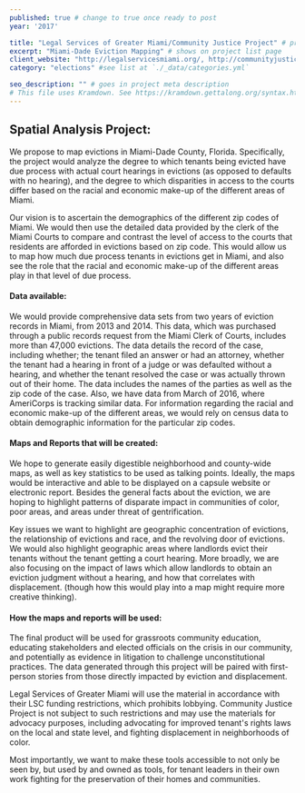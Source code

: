 ```yaml
---
published: true # change to true once ready to post
year: '2017'

title: "Legal Services of Greater Miami/Community Justice Project" # project title or client name
excerpt: "Miami-Dade Eviction Mapping" # shows on project list page
client_website: "http://legalservicesmiami.org/, http://communityjusticeproject.com/"
category: "elections" #see list at `./_data/categories.yml`

seo_description: "" # goes in project meta description
# This file uses Kramdown. See https://kramdown.gettalong.org/syntax.html for syntax
---
```


## Spatial Analysis Project:
We propose to map evictions in Miami-Dade County, Florida. Specifically, the project would analyze the degree to which tenants being evicted have due process with actual court hearings in evictions (as opposed to defaults with no hearing), and the degree to which disparities in access to the courts differ based on the racial and economic make-up of the different areas of Miami.

Our vision is to ascertain the demographics of the different zip codes of Miami. We would then use the detailed data provided by the clerk of the Miami Courts to compare and contrast the level of access to the courts that residents are afforded in evictions based on zip code. This would allow us to map how much due process tenants in evictions get in Miami, and also see the role that the racial and economic make-up of the different areas play in that level of due process.

#### Data available:
We would provide comprehensive data sets from two years of eviction records in Miami, from 2013 and 2014. This data, which was purchased through a public records request from the Miami Clerk of Courts, includes more than 47,000 evictions. The data details the record of the case, including whether; the tenant filed an answer or had an attorney, whether the tenant had a hearing in front of a judge or was defaulted without a hearing, and whether the tenant resolved the case or was actually thrown out of their home. The data includes the names of the parties as well as the zip code of the case. Also, we have data from March of 2016, where AmeriCorps is tracking similar data. For information regarding the racial and economic make-up of the different areas, we would rely on census data to obtain demographic information for the particular zip codes.

#### Maps and Reports that will be created:
We hope to generate easily digestible neighborhood and county-wide maps, as well as key statistics to be used as talking points. Ideally, the maps would be interactive and able to be displayed on a capsule website or electronic report. Besides the general facts about the eviction, we are hoping to highlight patterns of disparate impact in communities of color, poor areas, and areas under threat of gentrification.

Key issues we want to highlight are geographic concentration of evictions, the relationship of evictions and race, and the revolving door of evictions. We would also highlight geographic areas where landlords evict their tenants without the tenant getting a court hearing. More broadly, we are also focusing on the impact of laws which allow landlords to obtain an eviction judgment without a hearing, and how that correlates with displacement. (though how this would play into a map might require more creative thinking).

#### How the maps and reports will be used:
The final product will be used for grassroots community education, educating stakeholders and elected officials on the crisis in our community, and potentially as evidence in litigation to challenge unconstitutional practices. The data generated through this project will be paired with first-person stories from those directly impacted by eviction and displacement.

Legal Services of Greater Miami will use the material in accordance with their LSC funding restrictions, which prohibits lobbying. Community Justice Project is not subject to such restrictions and may use the materials for advocacy purposes, including advocating for improved tenant's rights laws on the local and state level, and fighting displacement in neighborhoods of color.

Most importantly, we want to make these tools accessible to not only be seen by, but used by and owned as tools, for tenant leaders in their own work fighting for the preservation of their homes and communities.
